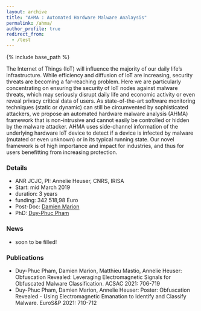 ```yaml
---
layout: archive
title: "AHMA : Automated Hardware Malware Analaysis"
permalink: /ahma/
author_profile: true
redirect_from:
  - /test
---
```


{% include base_path %}

The Internet of Things (IoT) will influence the majority of our daily life’s infrastructure. While efficiency and diffusion of IoT are increasing, security threats are becoming a far-reaching problem. Here we are particularly concentrating on ensuring the security of IoT nodes against malware threats, which may seriously disrupt daily life and economic activity or even reveal privacy critical data of users. As state-of-the-art software monitoring techniques (static or dynamic) can still be circumvented by sophisticated attackers, we propose an automated hardware malware analysis (AHMA) framework that is non-intrusive and cannot easily be controlled or hidden by the malware attacker. AHMA uses side-channel information of the underlying hardware IoT device to detect if a device is infected by malware (mutated or even unknown) or in its typical running state. Our novel framework is of high importance and impact for industries, and thus for users benefitting from increasing protection.

### Details

* ANR JCJC, PI: Annelie Heuser, CNRS, IRISA
* Start: mid March 2019
* duration: 3 years
* funding: 342 518,98 Euro
* Post-Doc: [Damien Marion](https://damien-marion.github.io/)
* PhD: [Duy-Phuc Pham](https://phdphuc.github.io/web/)

### News
* soon to be filled!
  
### Publications
* Duy-Phuc Pham, Damien Marion, Matthieu Mastio, Annelie Heuser:
Obfuscation Revealed: Leveraging Electromagnetic Signals for Obfuscated Malware Classification. ACSAC 2021: 706-719
* Duy-Phuc Pham, Damien Marion, Annelie Heuser:
Poster: Obfuscation Revealed - Using Electromagnetic Emanation to Identify and Classify Malware. EuroS&P 2021: 710-712  
